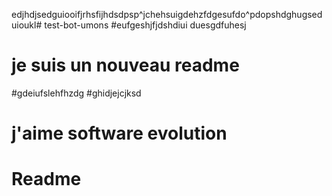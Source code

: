 edjhdjsedguiooifjrhsfijhdsdpsp^jchehsuigdehzfdgesufdo^pdopshdghugseduioukl# 
test-bot-umons
#eufgeshjfjdshdiui
duesgdfuhesj
# je suis un nouveau readme
#gdeiufslehfhzdg
#ghidjejcjksd
# j'aime software evolution

# Readme
